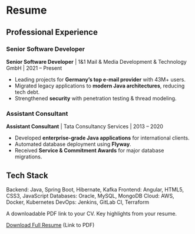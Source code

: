 # Resume


## Professional Experience

### Senior Software Developer
**Senior Software Developer** | 1&1 Mail & Media Development & Technology GmbH | 2021 – Present

- Leading projects for **Germany’s top e-mail provider** with 43M+ users.
- Migrated legacy applications to **modern Java architectures**, reducing tech debt.
- Strengthened **security** with penetration testing & thread modeling.

### Assistant Consultant

**Assistant Consultant** | Tata Consultancy Services | 2013 – 2020

- Developed **enterprise-grade Java applications** for international clients.
- Automated database deployment using **Flyway**.
- Received **Service & Commitment Awards** for major database migrations.

## Tech Stack
Backend: Java, Spring Boot, Hibernate, Kafka
Frontend: Angular, HTML5, CSS3, JavaScript
Databases: Oracle, MySQL, MongoDB
Cloud: AWS, Docker, Kubernetes
DevOps: Jenkins, GitLab CI, Terraform


A downloadable PDF link to your CV.
Key highlights from your resume.

[Download Full Resume](#) (Link to PDF)